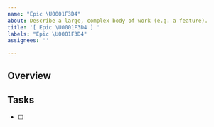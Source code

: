 ```yaml
---
name: "Epic \U0001F3D4️"
about: Describe a large, complex body of work (e.g. a feature).
title: '[ Epic \U0001F3D4 ] '
labels: "Epic \U0001F3D4️"
assignees: ''

---
```


## Overview



## Tasks
- [ ] 
